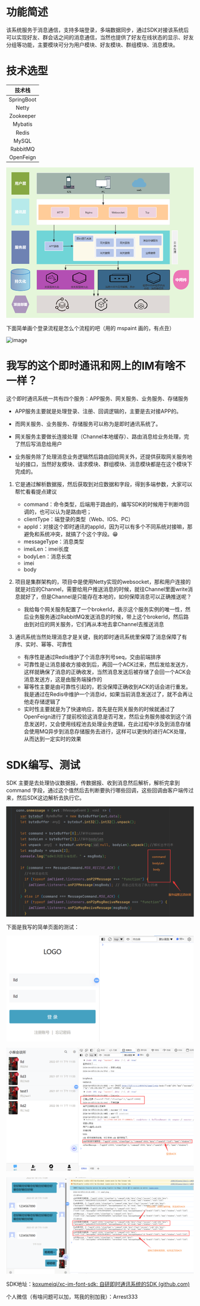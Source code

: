 # 功能简述

该系统服务于消息通信，支持多端登录，多端数据同步，通过SDK对接该系统后可以实现好友、群会话之间的消息通信，当然也提供了好友在线状态的显示、好友分组等功能，主要模块可分为用户模块、好友模块、群组模块、消息模块。

# 技术选型

|   技术栈   |
| :--------: |
| SpringBoot |
|   Netty    |
| Zookeeper  |
|  Mybatis   |
|   Redis    |
|   MySQL    |
|  RabbitMQ  |
| OpenFeign  |

![自研即时通讯架构图.png](./data/pic.png)



下面简单画个登录流程是怎么个流程的吧（用的 mspaint 画的，有点丑）

![image](https://github.com/koxumeiqi/xc-im-system/assets/114217632/7ca11c4a-a3ce-4243-9875-b2f5cc2db9d5)



# 我写的这个即时通讯和网上的IM有啥不一样？

这个即时通讯系统一共有四个服务：APP服务、网关服务、业务服务、存储服务

* APP服务主要就是处理登录、注册、回调逻辑的，主要是去对接APP的。

* 而网关服务、业务服务、存储服务可以称为是即时通讯系统了。

* 网关服务主要做长连接处理（Channel本地缓存）、路由消息给业务处理，完了然后写消息给用户

* 业务服务除了处理消息业务逻辑然后路由回给网关外，还提供获取网关服务地址的接口，当然好友模块、请求模块、群组模块、消息模块都是在这个模块下完成的。

1. 它是通过解析数据报，然后获取到对应数据和字段，得到多端参数，大家可以帮忙看看提点建议
   * command：命令类型，后端用于路由的，编写SDK的时候用于判断咋回调的，也可以认为是路由吧；
   * clientType：端登录的类型（Web、IOS、PC）
   * appId：对接这个即时通讯的appId，因为可以有多个不同系统对接嘛，那避免和系统冲突，就搞了个这个字段。😁
   * messageType：消息类型
   * imeiLen：imei长度
   * bodyLen：消息长度
   * imei
   * body

2. 项目是集群架构的，项目中是使用Netty实现的websocket，那和用户连接的就是对应的Channel，需要给用户推送消息的时候，就往Channel里面write消息就好了，但是Channel是只能存在本地的，如何保障消息可以正确推送呢？
   * 我给每个网关服务配置了一个brokerId，表示这个服务实例的唯一性，然后业务服务通过RabbitMQ发送消息的时候，带上这个brokerId，然后路由到对应的网关服务，它们再从本地去拿Channel去推送消息
3. 通讯系统当然处理消息才是关键，我的即时通讯系统里保障了消息保障了有序、实时、幂等、可靠性
   * 有序性是通过Redis维护了个消息序列号seq，交由前端排序
   * 可靠性是让消息接收方接收到后，再回一个ACK过来，然后发给发送方，这样就确保了消息的正确收发，当然消息发送后被存储了会回一个ACK会消息发送方，这是由服务端操作的
   * 幂等性主要是由可靠性引起的，若没保障正确收到ACK的话会进行重发。我是通过在Redis中维护一个消息id，如果当前消息发送过了，就不会再让他走存储逻辑了
   * 实时性主要就是为了快速响应，首先是在网关服务的时候就通过了OpenFeign进行了提前校验这消息是否可发，然后业务服务接收到这个消息发送时，又会使用线程池去处理业务逻辑，在此过程中涉及到消息存储会使用MQ异步到消息存储服务去进行，这样可以更快的进行ACK处理，从而达到一定实时的效果



# SDK编写、测试

SDK 主要是去处理协议数据报，传数据报、收到消息然后解析，解析完拿到 command 字段，通过这个值然后去判断要执行哪些回调，这些回调由客户端传过来，然后SDK这边解析去执行它。

![image-20240403212943720](assets/image-20240403212943720.png)



下面是我写的简单页面的测试：

![image-20240403213015834](assets/image-20240403213015834.png)



![image-20240403213125540](assets/image-20240403213125540.png)



![image-20240403213553368](assets/image-20240403213553368.png)



SDK地址：[koxumeiqi/xc-im-font-sdk: 自研即时通讯系统的SDK (github.com)](https://github.com/koxumeiqi/xc-im-font-sdk)



个人微信（有啥问题可以加，骂我的别加我）：Arrest333

